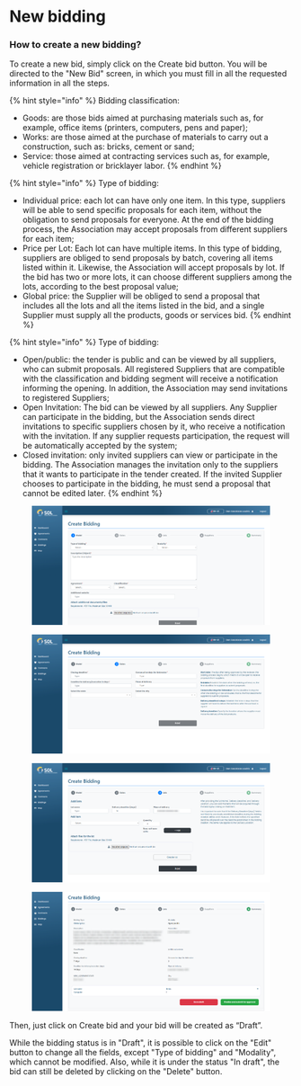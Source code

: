 # New bidding

### How to create a new bidding?

To create a new bid, simply click on the Create bid button. You will be directed to the "New Bid" screen, in which you must fill in all the requested information in all the steps.

{% hint style="info" %}
Bidding classification:

* Goods: are those bids aimed at purchasing materials such as, for example, office items (printers, computers, pens and paper);
* Works: are those aimed at the purchase of materials to carry out a construction, such as: bricks, cement or sand;
* Service: those aimed at contracting services such as, for example, vehicle registration or bricklayer labor.
{% endhint %}

{% hint style="info" %}
Type of bidding:

* Individual price: each lot can have only one item. In this type, suppliers will be able to send specific proposals for each item, without the obligation to send proposals for everyone. At the end of the bidding process, the Association may accept proposals from different suppliers for each item;
* Price per Lot: Each lot can have multiple items. In this type of bidding, suppliers are obliged to send proposals by batch, covering all items listed within it. Likewise, the Association will accept proposals by lot. If the bid has two or more lots, it can choose different suppliers among the lots, according to the best proposal value;
* Global price: the Supplier will be obliged to send a proposal that includes all the lots and all the items listed in the bid, and a single Supplier must supply all the products, goods or services bid.
{% endhint %}

{% hint style="info" %}
Type of bidding:

* Open/public: the tender is public and can be viewed by all suppliers, who can submit proposals. All registered Suppliers that are compatible with the classification and bidding segment will receive a notification informing the opening. In addition, the Association may send invitations to registered Suppliers;
* Open Invitation: The bid can be viewed by all suppliers. Any Supplier can participate in the bidding, but the Association sends direct invitations to specific suppliers chosen by it, who receive a notification with the invitation. If any supplier requests participation, the request will be automatically accepted by the system;
* Closed invitation: only invited suppliers can view or participate in the bidding. The Association manages the invitation only to the suppliers that it wants to participate in the tender created. If the invited Supplier chooses to participate in the bidding, he must send a proposal that cannot be edited later.
{% endhint %}

<figure><img src="../../../.gitbook/assets/new-asso1 (1).png" alt=""><figcaption></figcaption></figure>

<figure><img src="../../../.gitbook/assets/new-asso2 (1).png" alt=""><figcaption></figcaption></figure>

<figure><img src="../../../.gitbook/assets/new-asso3 (2).png" alt=""><figcaption></figcaption></figure>

<figure><img src="../../../.gitbook/assets/new-asso4.png" alt=""><figcaption></figcaption></figure>

Then, just click on Create bid and your bid will be created as “Draft”.&#x20;

While the bidding status is in "Draft", it is possible to click on the "Edit" button to change all the fields, except "Type of bidding" and "Modality", which cannot be modified. Also, while it is under the status "In draft", the bid can still be deleted by clicking on the "Delete" button.
